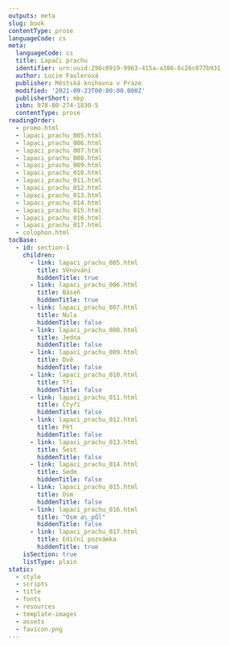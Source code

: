 ```yaml
---
outputs: meta
slug: book
contentType: prose
languageCode: cs
meta:
  languageCode: cs
  title: Lapači prachu
  identifier: urn:uuid:296c0919-9963-415a-a386-6c26c077b931
  author: Lucie Faulerová
  publisher: Městská knihovna v Praze
  modified: '2021-09-23T00:00:00.000Z'
  publisherShort: mkp
  isbn: 978-80-274-1830-5
  contentType: prose
readingOrder:
  - promo.html
  - lapaci_prachu_005.html
  - lapaci_prachu_006.html
  - lapaci_prachu_007.html
  - lapaci_prachu_008.html
  - lapaci_prachu_009.html
  - lapaci_prachu_010.html
  - lapaci_prachu_011.html
  - lapaci_prachu_012.html
  - lapaci_prachu_013.html
  - lapaci_prachu_014.html
  - lapaci_prachu_015.html
  - lapaci_prachu_016.html
  - lapaci_prachu_017.html
  - colophon.html
tocBase:
  - id: section-1
    children:
      - link: lapaci_prachu_005.html
        title: Věnování
        hiddenTitle: true
      - link: lapaci_prachu_006.html
        title: Báseň
        hiddenTitle: true
      - link: lapaci_prachu_007.html
        title: Nula
        hiddenTitle: false
      - link: lapaci_prachu_008.html
        title: Jedna
        hiddenTitle: false
      - link: lapaci_prachu_009.html
        title: Dvě
        hiddenTitle: false
      - link: lapaci_prachu_010.html
        title: Tři
        hiddenTitle: false
      - link: lapaci_prachu_011.html
        title: Čtyři
        hiddenTitle: false
      - link: lapaci_prachu_012.html
        title: Pět
        hiddenTitle: false
      - link: lapaci_prachu_013.html
        title: Šest
        hiddenTitle: false
      - link: lapaci_prachu_014.html
        title: Sedm
        hiddenTitle: false
      - link: lapaci_prachu_015.html
        title: Osm
        hiddenTitle: false
      - link: lapaci_prachu_016.html
        title: "Osm a\_půl"
        hiddenTitle: false
      - link: lapaci_prachu_017.html
        title: Ediční poznámka
        hiddenTitle: true
    isSection: true
    listType: plain
static:
  - style
  - scripts
  - title
  - fonts
  - resources
  - template-images
  - assets
  - favicon.png
---
```

